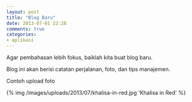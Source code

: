 ```yaml
---
layout: post
title: "Blog Baru"
date: 2013-07-01 22:28
comments: true
categories: 
- aplikasi
---
```


Agar pembahasan lebih fokus, baiklah kita buat blog baru.

<!--more-->

Blog ini akan berisi catatan perjalanan, foto, dan tips manajemen.

Contoh upload foto

{% img /images/uploads/2013/07/khalisa-in-red.jpg 'Khalisa in Red' %}
